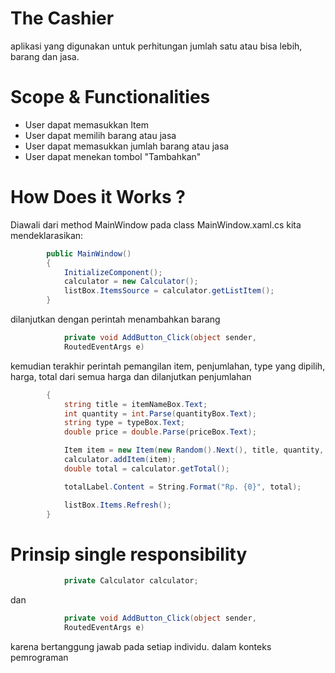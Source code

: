 ﻿# The Cashier
aplikasi yang digunakan untuk perhitungan jumlah satu atau bisa lebih, barang dan jasa.

# Scope & Functionalities
- User dapat memasukkan Item
- User dapat memilih barang atau jasa
- User dapat memasukkan jumlah barang atau jasa
- User dapat menekan tombol "Tambahkan"

# How Does it Works ?
Diawali dari method MainWindow pada class MainWindow.xaml.cs kita mendeklarasikan:
```csharp
        public MainWindow()
        {
            InitializeComponent();
            calculator = new Calculator();
            listBox.ItemsSource = calculator.getListItem();
        }
```
dilanjutkan dengan perintah menambahkan barang 
```csharp
            private void AddButton_Click(object sender,
            RoutedEventArgs e)
```
kemudian terakhir perintah pemangilan item, penjumlahan, type yang dipilih, harga, total dari semua harga dan dilanjutkan penjumlahan
```csharp
        {
            string title = itemNameBox.Text;
            int quantity = int.Parse(quantityBox.Text);
            string type = typeBox.Text;    
            double price = double.Parse(priceBox.Text);

            Item item = new Item(new Random().Next(), title, quantity, type, price);
            calculator.addItem(item);
            double total = calculator.getTotal();

            totalLabel.Content = String.Format("Rp. {0}", total);

            listBox.Items.Refresh();
        }
```

# Prinsip single responsibility
```csharp
            private Calculator calculator;
``` 
dan 
```csharp
            private void AddButton_Click(object sender,
            RoutedEventArgs e)
```
karena bertanggung jawab pada setiap individu. dalam konteks pemrograman 
